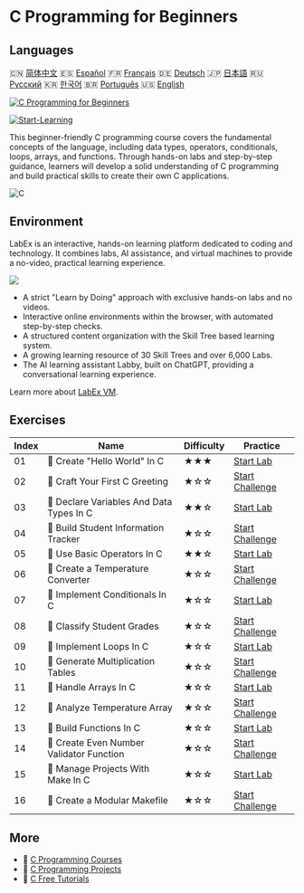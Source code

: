 # C Programming for Beginners

## Languages

🇨🇳 [简体中文](README_zh.md) 🇪🇸 [Español](README_es.md) 🇫🇷 [Français](README_fr.md) 🇩🇪 [Deutsch](README_de.md) 🇯🇵 [日本語](README_ja.md) 🇷🇺 [Русский](README_ru.md) 🇰🇷 [한국어](README_ko.md) 🇧🇷 [Português](README_pt.md) 🇺🇸 [English](README.md) 

[![C Programming for Beginners](https://cover-creator.labex.io/c-programming-for-beginners.png)](https://labex.io/en/courses/c-programming-for-beginners)

[![Start-Learning](https://img.shields.io/badge/Start-Learning-whitesmoke?style=for-the-badge)](https://labex.io/en/courses/c-programming-for-beginners)

This beginner-friendly C programming course covers the fundamental concepts of the language, including data types, operators, conditionals, loops, arrays, and functions. Through hands-on labs and step-by-step guidance, learners will develop a solid understanding of C programming and build practical skills to create their own C applications.

![C](https://img.shields.io/badge/C-whitesmoke?style=for-the-badge&logo=c)


## Environment

LabEx is an interactive, hands-on learning platform dedicated to coding and technology. It combines labs, AI assistance, and virtual machines to provide a no-video, practical learning experience.

![](https://tutorial-screenshot.getvm.io/images/vm-1725247253.png)

- A strict "Learn by Doing" approach with exclusive hands-on labs and no videos.
- Interactive online environments within the browser, with automated step-by-step checks.
- A structured content organization with the Skill Tree based learning system.
- A growing learning resource of 30 Skill Trees and over 6,000 Labs.
- The AI learning assistant Labby, built on ChatGPT, providing a conversational learning experience.

Learn more about [LabEx VM](https://support.labex.io/using-labex/virtual-machine).

## Exercises

|   Index | Name                                     | Difficulty   | Practice                                                                                                                   |
|---------|------------------------------------------|--------------|----------------------------------------------------------------------------------------------------------------------------|
|      01 | 📖 Create "Hello World" In C             | ★★★          | <a target='_blank' href='https://labex.io/en/tutorials/c-create-hello-world-in-c-438286'>Start Lab</a>                     |
|      02 | 🎯 Craft Your First C Greeting           | ★☆☆          | <a target='_blank' href='https://labex.io/en/tutorials/c-craft-your-first-c-greeting-438337'>Start Challenge</a>           |
|      03 | 📖 Declare Variables And Data Types In C | ★★☆          | <a target='_blank' href='https://labex.io/en/tutorials/c-declare-variables-and-data-types-in-c-438287'>Start Lab</a>       |
|      04 | 🎯 Build Student Information Tracker     | ★☆☆          | <a target='_blank' href='https://labex.io/en/tutorials/c-build-student-information-tracker-438353'>Start Challenge</a>     |
|      05 | 📖 Use Basic Operators In C              | ★★☆          | <a target='_blank' href='https://labex.io/en/tutorials/c-use-basic-operators-in-c-438288'>Start Lab</a>                    |
|      06 | 🎯 Create a Temperature Converter        | ★☆☆          | <a target='_blank' href='https://labex.io/en/tutorials/c-create-a-temperature-converter-438383'>Start Challenge</a>        |
|      07 | 📖 Implement Conditionals In C           | ★☆☆          | <a target='_blank' href='https://labex.io/en/tutorials/c-implement-conditionals-in-c-438331'>Start Lab</a>                 |
|      08 | 🎯 Classify Student Grades               | ★☆☆          | <a target='_blank' href='https://labex.io/en/tutorials/c-classify-student-grades-438387'>Start Challenge</a>               |
|      09 | 📖 Implement Loops In C                  | ★☆☆          | <a target='_blank' href='https://labex.io/en/tutorials/c-implement-loops-in-c-438332'>Start Lab</a>                        |
|      10 | 🎯 Generate Multiplication Tables        | ★☆☆          | <a target='_blank' href='https://labex.io/en/tutorials/c-generate-multiplication-tables-438391'>Start Challenge</a>        |
|      11 | 📖 Handle Arrays In C                    | ★☆☆          | <a target='_blank' href='https://labex.io/en/tutorials/c-handle-arrays-in-c-438330'>Start Lab</a>                          |
|      12 | 🎯 Analyze Temperature Array             | ★☆☆          | <a target='_blank' href='https://labex.io/en/tutorials/c-analyze-temperature-array-438390'>Start Challenge</a>             |
|      13 | 📖 Build Functions In C                  | ★☆☆          | <a target='_blank' href='https://labex.io/en/tutorials/c-build-functions-in-c-438329'>Start Lab</a>                        |
|      14 | 🎯 Create Even Number Validator Function | ★☆☆          | <a target='_blank' href='https://labex.io/en/tutorials/c-create-even-number-validator-function-438393'>Start Challenge</a> |
|      15 | 📖 Manage Projects With Make In C        | ★☆☆          | <a target='_blank' href='https://labex.io/en/tutorials/c-manage-projects-with-make-in-c-438333'>Start Lab</a>              |
|      16 | 🎯 Create a Modular Makefile             | ★☆☆          | <a target='_blank' href='https://labex.io/en/tutorials/c-create-a-modular-makefile-438425'>Start Challenge</a>             |

## More

- 🔗 [C Programming Courses](https://github.com/labex-labs/awesome-programming-courses)
- 🔗 [C Programming Projects](https://github.com/labex-labs/awesome-programming-projects)
- 🔗 [C Free Tutorials](https://github.com/labex-labs/c-free-tutorials)


